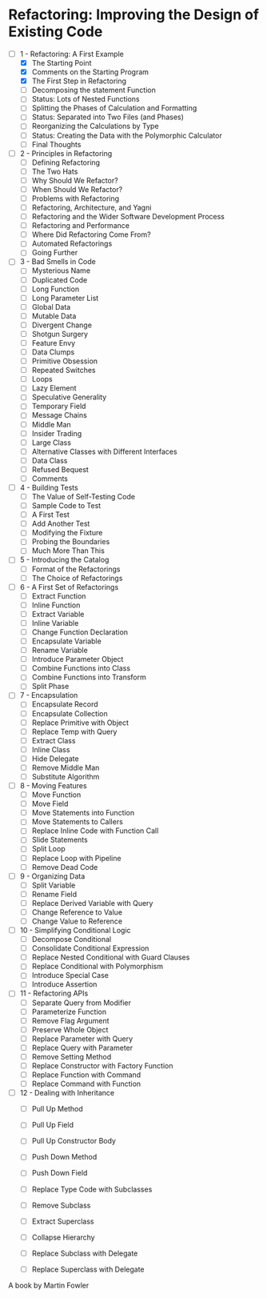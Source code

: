 # Refactoring: Improving the Design of Existing Code

- [ ] 1 - Refactoring: A First Example
  - [x] The Starting Point
  - [x] Comments on the Starting Program
  - [x] The First Step in Refactoring
  - [ ] Decomposing the statement Function
  - [ ] Status: Lots of Nested Functions
  - [ ] Splitting the Phases of Calculation and Formatting
  - [ ] Status: Separated into Two Files (and Phases)
  - [ ] Reorganizing the Calculations by Type
  - [ ] Status: Creating the Data with the Polymorphic Calculator
  - [ ] Final Thoughts
- [ ] 2 - Principles in Refactoring
  - [ ] Defining Refactoring
  - [ ] The Two Hats
  - [ ] Why Should We Refactor?
  - [ ] When Should We Refactor?
  - [ ] Problems with Refactoring
  - [ ] Refactoring, Architecture, and Yagni
  - [ ] Refactoring and the Wider Software Development Process
  - [ ] Refactoring and Performance
  - [ ] Where Did Refactoring Come From?
  - [ ] Automated Refactorings
  - [ ] Going Further
- [ ] 3 - Bad Smells in Code
  - [ ] Mysterious Name
  - [ ] Duplicated Code
  - [ ] Long Function
  - [ ] Long Parameter List
  - [ ] Global Data
  - [ ] Mutable Data
  - [ ] Divergent Change
  - [ ] Shotgun Surgery
  - [ ] Feature Envy
  - [ ] Data Clumps
  - [ ] Primitive Obsession
  - [ ] Repeated Switches
  - [ ] Loops
  - [ ] Lazy Element
  - [ ] Speculative Generality
  - [ ] Temporary Field
  - [ ] Message Chains
  - [ ] Middle Man
  - [ ] Insider Trading
  - [ ] Large Class
  - [ ] Alternative Classes with Different Interfaces
  - [ ] Data Class
  - [ ] Refused Bequest
  - [ ] Comments
- [ ] 4 - Building Tests
  - [ ] The Value of Self-Testing Code
  - [ ] Sample Code to Test
  - [ ] A First Test
  - [ ] Add Another Test
  - [ ] Modifying the Fixture
  - [ ] Probing the Boundaries
  - [ ] Much More Than This
- [ ] 5 - Introducing the Catalog
  - [ ] Format of the Refactorings
  - [ ] The Choice of Refactorings
- [ ] 6 - A First Set of Refactorings
  - [ ] Extract Function
  - [ ] Inline Function
  - [ ] Extract Variable
  - [ ] Inline Variable
  - [ ] Change Function Declaration
  - [ ] Encapsulate Variable
  - [ ] Rename Variable
  - [ ] Introduce Parameter Object
  - [ ] Combine Functions into Class
  - [ ] Combine Functions into Transform
  - [ ] Split Phase
- [ ] 7 - Encapsulation
  - [ ] Encapsulate Record
  - [ ] Encapsulate Collection
  - [ ] Replace Primitive with Object
  - [ ] Replace Temp with Query
  - [ ] Extract Class
  - [ ] Inline Class
  - [ ] Hide Delegate
  - [ ] Remove Middle Man
  - [ ] Substitute Algorithm
- [ ] 8 - Moving Features
  - [ ] Move Function
  - [ ] Move Field
  - [ ] Move Statements into Function
  - [ ] Move Statements to Callers
  - [ ] Replace Inline Code with Function Call
  - [ ] Slide Statements
  - [ ] Split Loop
  - [ ] Replace Loop with Pipeline
  - [ ] Remove Dead Code
- [ ] 9 - Organizing Data
  - [ ] Split Variable
  - [ ] Rename Field
  - [ ] Replace Derived Variable with Query
  - [ ] Change Reference to Value
  - [ ] Change Value to Reference
- [ ] 10 - Simplifying Conditional Logic
  - [ ] Decompose Conditional
  - [ ] Consolidate Conditional Expression
  - [ ] Replace Nested Conditional with Guard Clauses
  - [ ] Replace Conditional with Polymorphism
  - [ ] Introduce Special Case
  - [ ] Introduce Assertion
- [ ] 11 - Refactoring APIs
  - [ ] Separate Query from Modifier
  - [ ] Parameterize Function
  - [ ] Remove Flag Argument
  - [ ] Preserve Whole Object
  - [ ] Replace Parameter with Query
  - [ ] Replace Query with Parameter
  - [ ] Remove Setting Method
  - [ ] Replace Constructor with Factory Function
  - [ ] Replace Function with Command
  - [ ] Replace Command with Function
- [ ] 12 - Dealing with Inheritance
  - [ ] Pull Up Method
  - [ ] Pull Up Field
  - [ ] Pull Up Constructor Body
  - [ ] Push Down Method
  - [ ] Push Down Field
  - [ ] Replace Type Code with Subclasses
  - [ ] Remove Subclass
  - [ ] Extract Superclass
  - [ ] Collapse Hierarchy
  - [ ] Replace Subclass with Delegate
  - [ ] Replace Superclass with Delegate


A book by Martin Fowler
